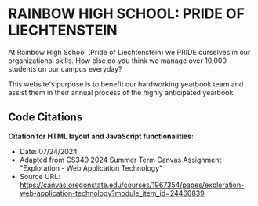 # RAINBOW HIGH SCHOOL: PRIDE OF LIECHTENSTEIN 

At Rainbow High School (Pride of Liechtenstein) we PRIDE ourselves in our organizational skills.
How else do you think we manage over 10,000 students on our campus everyday?

This website's purpose is to benefit our hardworking yearbook team and assist them in their annual process of the highly anticipated yearbook.


## Code Citations
**Citation for HTML layout and JavaScript functionalities:**
- Date: 07/24/2024
- Adapted from CS340 2024 Summer Term Canvas Assignment "Exploration - Web Application Technology"
- Source URL: https://canvas.oregonstate.edu/courses/1967354/pages/exploration-web-application-technology?module_item_id=24460839
